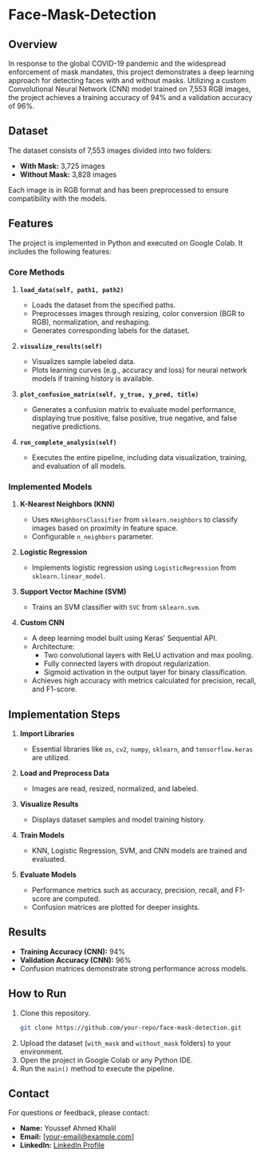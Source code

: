 # Face-Mask-Detection


## Overview

In response to the global COVID-19 pandemic and the widespread enforcement of mask mandates, this project demonstrates a deep learning approach for detecting faces with and without masks. Utilizing a custom Convolutional Neural Network (CNN) model trained on 7,553 RGB images, the project achieves a training accuracy of 94% and a validation accuracy of 96%.

## Dataset

The dataset consists of 7,553 images divided into two folders:
- **With Mask:** 3,725 images
- **Without Mask:** 3,828 images

Each image is in RGB format and has been preprocessed to ensure compatibility with the models.

## Features

The project is implemented in Python and executed on Google Colab. It includes the following features:

### **Core Methods**
1. **`load_data(self, path1, path2)`**
   - Loads the dataset from the specified paths.
   - Preprocesses images through resizing, color conversion (BGR to RGB), normalization, and reshaping.
   - Generates corresponding labels for the dataset.

2. **`visualize_results(self)`**
   - Visualizes sample labeled data.
   - Plots learning curves (e.g., accuracy and loss) for neural network models if training history is available.

3. **`plot_confusion_matrix(self, y_true, y_pred, title)`**
   - Generates a confusion matrix to evaluate model performance, displaying true positive, false positive, true negative, and false negative predictions.

4. **`run_complete_analysis(self)`**
   - Executes the entire pipeline, including data visualization, training, and evaluation of all models.

### **Implemented Models**
1. **K-Nearest Neighbors (KNN)**
   - Uses `KNeighborsClassifier` from `sklearn.neighbors` to classify images based on proximity in feature space.
   - Configurable `n_neighbors` parameter.

2. **Logistic Regression**
   - Implements logistic regression using `LogisticRegression` from `sklearn.linear_model`.

3. **Support Vector Machine (SVM)**
   - Trains an SVM classifier with `SVC` from `sklearn.svm`.

4. **Custom CNN**
   - A deep learning model built using Keras' Sequential API.
   - Architecture:
     - Two convolutional layers with ReLU activation and max pooling.
     - Fully connected layers with dropout regularization.
     - Sigmoid activation in the output layer for binary classification.
   - Achieves high accuracy with metrics calculated for precision, recall, and F1-score.

## Implementation Steps

1. **Import Libraries**
   - Essential libraries like `os`, `cv2`, `numpy`, `sklearn`, and `tensorflow.keras` are utilized.

2. **Load and Preprocess Data**
   - Images are read, resized, normalized, and labeled.

3. **Visualize Results**
   - Displays dataset samples and model training history.

4. **Train Models**
   - KNN, Logistic Regression, SVM, and CNN models are trained and evaluated.

5. **Evaluate Models**
   - Performance metrics such as accuracy, precision, recall, and F1-score are computed.
   - Confusion matrices are plotted for deeper insights.

## Results

- **Training Accuracy (CNN):** 94%
- **Validation Accuracy (CNN):** 96%
- Confusion matrices demonstrate strong performance across models.

## How to Run

1. Clone this repository.
   ```bash
   git clone https://github.com/your-repo/face-mask-detection.git
   ```
2. Upload the dataset (`with_mask` and `without_mask` folders) to your environment.
3. Open the project in Google Colab or any Python IDE.
4. Run the `main()` method to execute the pipeline.

## Contact

For questions or feedback, please contact:
- **Name:** Youssef Ahmed Khalil
- **Email:** [your-email@example.com]
- **LinkedIn:** [LinkedIn Profile](https://linkedin.com/in/your-profile)

